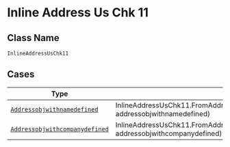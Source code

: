 
# Inline Address Us Chk 11

## Class Name

`InlineAddressUsChk11`

## Cases

| Type | Factory Method |
|  --- | --- |
| [`Addressobjwithnamedefined`](../../../doc/models/addressobjwithnamedefined.md) | InlineAddressUsChk11.FromAddressobjwithnamedefined(Addressobjwithnamedefined addressobjwithnamedefined) |
| [`Addressobjwithcompanydefined`](../../../doc/models/addressobjwithcompanydefined.md) | InlineAddressUsChk11.FromAddressobjwithcompanydefined(Addressobjwithcompanydefined addressobjwithcompanydefined) |

